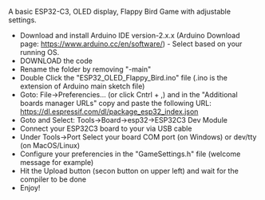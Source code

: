 A basic ESP32-C3, OLED display, Flappy Bird Game with adjustable settings.

- Download and install Arduino IDE version-2.x.x (Arduino Download page: https://www.arduino.cc/en/software/) - Select based on your running OS.
- DOWNLOAD the code
- Rename the folder by removing "-main"
- Double Click the "ESP32_OLED_Flappy_Bird.ino" file (.ino is the extension of Arduino main sketch file)
- Goto: File->Preferencies... (or click Cntrl + ,) and in the "Additional boards manager URLs" copy and paste the following URL: https://dl.espressif.com/dl/package_esp32_index.json
- Goto and Select: Tools->Board->esp32->ESP32C3 Dev Module
- Connect your ESP32C3 board to your via USB cable
- Under Tools->Port Select your board COM port (on Windows) or dev/tty (on MacOS/Linux)
- Configure your preferencies in the "GameSettings.h" file (welcome message for example)
- Hit the Upload button (secon button on upper left) and wait for the compiler to be done
- Enjoy!
